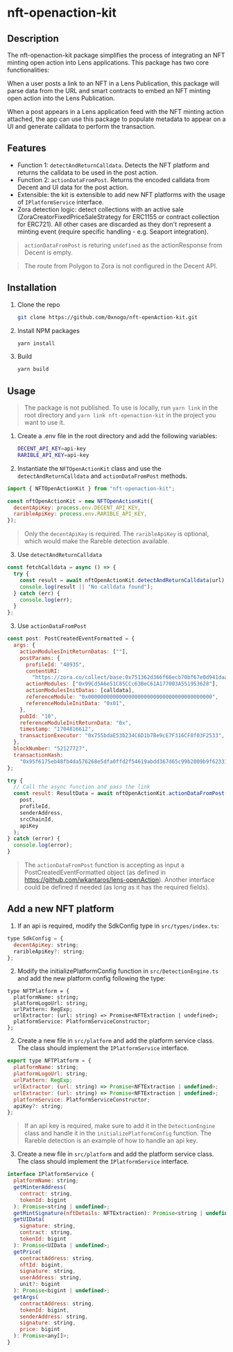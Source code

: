 # nft-openaction-kit

## Description

The nft-openaction-kit package simplifies the process of integrating an NFT minting open action into Lens applications. This package has two core functionalities:

When a user posts a link to an NFT in a Lens Publication, this package will parse data from the URL and smart contracts to embed an NFT minting open action into the Lens Publication.

When a post appears in a Lens application feed with the NFT minting action attached, the app can use this package to populate metadata to appear on a UI and generate calldata to perform the transaction.

## Features

- Function 1: `detectAndReturnCalldata`. Detects the NFT platform and returns the calldata to be used in the post action.
- Function 2: `actionDataFromPost`. Returns the encoded calldata from Decent and UI data for the post action.
- Extensible: the kit is extensible to add new NFT platforms with the usage of `IPlatformService` interface.
- Zora detection logic: detect collections with an active sale (ZoraCreatorFixedPriceSaleStrategy for ERC1155 or contract collection for ERC721). All other cases are discarded as they don't represent a minting event (require specific handling - e.g. Seaport integration).

> `actionDataFromPost` is returing `undefined` as the actionResponse from Decent is empty.

> The route from Polygon to Zora is not configured in the Decent API.

## Installation

1. Clone the repo

   ```sh
   git clone https://github.com/0xnogo/nft-openAction-kit.git
   ```

2. Install NPM packages

   ```sh
   yarn install
   ```

3. Build

   ```sh
   yarn build
   ```

## Usage

> The package is not published. To use is locally, run `yarn link` in the root directory and `yarn link nft-openaction-kit` in the project you want to use it.

1. Create a .env file in the root directory and add the following variables:

   ```sh
   DECENT_API_KEY=api-key
   RARIBLE_API_KEY=api-key
   ```

2. Instantiate the `NFTOpenActionKit` class and use the `detectAndReturnCalldata` and `actionDataFromPost` methods.

```js
import { NFTOpenActionKit } from "nft-openaction-kit";

const nftOpenActionKit = new NFTOpenActionKit({
  decentApiKey: process.env.DECENT_API_KEY,
  raribleApiKey: process.env.RARIBLE_API_KEY,
});
```

> Only the `decentApiKey` is required. The `raribleApiKey` is optional, which would make the Rareble detection available.

3. Use `detectAndReturnCalldata`

```js
const fetchCalldata = async () => {
  try {
    const result = await nftOpenActionKit.detectAndReturnCalldata(url);
    console.log(result || "No calldata found");
  } catch (err) {
    console.log(err);
  }
};
```

3. Use `actionDataFromPost`

```js
const post: PostCreatedEventFormatted = {
  args: {
    actionModulesInitReturnDatas: [""],
    postParams: {
      profileId: "48935",
      contentURI:
        "https://zora.co/collect/base:0x751362d366f66ecb70bf67e0d941daa7e34635f5/0",
      actionModules: ["0x99Cd5A6e51C85CCc63BeC61A177003A551953628"],
      actionModulesInitDatas: [calldata],
      referenceModule: "0x0000000000000000000000000000000000000000",
      referenceModuleInitData: "0x01",
    },
    pubId: "10",
    referenceModuleInitReturnData: "0x",
    timestamp: "1704816612",
    transactionExecutor: "0x755bdaE53b234C6D1b7Be9cE7F316CF8f03F2533",
  },
  blockNumber: "52127727",
  transactionHash:
    "0x95f6175eb48fb4da576268e5dfa0ffd2f54619abdd367d65c99b2009b9f62331",
};

try {
  // Call the async function and pass the link
  const result: ResultData = await nftOpenActionKit.actionDataFromPost(
    post,
    profileId,
    senderAddress,
    srcChainId,
    apiKey
  );
} catch (error) {
  console.log(error);
}
```

> The `actionDataFromPost` function is accepting as input a PostCreatedEventFormatted object (as defined in <https://github.com/wkantaros/lens-openAction>). Another interface could be defined if needed (as long as it has the required fields).

## Add a new NFT platform

1. If an api is required, modify the SdkConfig type in `src/types/index.ts`:

```js
type SdkConfig = {
  decentApiKey: string;
  raribleApiKey?: string;
};
```

2. Modify the initializePlatformConfig function in `src/DetectionEngine.ts` and add the new platform config following the type:

```
type NFTPlatform = {
  platformName: string;
  platformLogoUrl: string;
  urlPattern: RegExp;
  urlExtractor: (url: string) => Promise<NFTExtraction | undefined>;
  platformService: PlatformServiceConstructor;
};
```

2. Create a new file in `src/platform` and add the platform service class. The class should implement the `IPlatformService` interface.

```js
export type NFTPlatform = {
  platformName: string;
  platformLogoUrl: string;
  urlPattern: RegExp;
  urlExtractor: (url: string) => Promise<NFTExtraction | undefined>;
  urlExtractor: (url: string) => Promise<NFTExtraction | undefined>;
  platformService: PlatformServiceConstructor;
  apiKey?: string;
};
```

> If an api key is required, make sure to add it in the `DetectionEngine` class and handle it in the `initializePlatformConfig` function. The Rareble detection is an example of how to handle an api key.


3. Create a new file in `src/platform` and add the platform service class. The class should implement the `IPlatformService` interface.

```js
interface IPlatformService {
  platformName: string;
  getMinterAddress(
    contract: string,
    tokenId: bigint
  ): Promise<string | undefined>;
  getMintSignature(nftDetails: NFTExtraction): Promise<string | undefined>;
  getUIData(
    signature: string,
    contract: string,
    tokenId: bigint
  ): Promise<UIData | undefined>;
  getPrice(
    contractAddress: string,
    nftId: bigint,
    signature: string,
    userAddress: string,
    unit?: bigint
  ): Promise<bigint | undefined>;
  getArgs(
    contractAddress: string,
    tokenId: bigint,
    senderAddress: string,
    signature: string,
    price: bigint
  ): Promise<any[]>;
}
```

